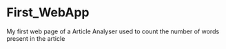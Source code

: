 # First_WebApp
My first web page of a Article Analyser used to count the number of words present in the article
